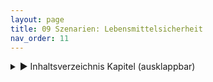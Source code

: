 ```yaml
---
layout: page
title: 09 Szenarien: Lebensmittelsicherheit
nav_order: 11
---
```

 
<details markdown="block"> 
  <summary> 
      &#9658; Inhaltsverzeichnis Kapitel (ausklappbar) 
  </summary>
 
1. TOC
{:toc}
 </details>
 
   <p></p>
 
 
<div class="section fnlist" data-role="doc-footnotes">

</div>
